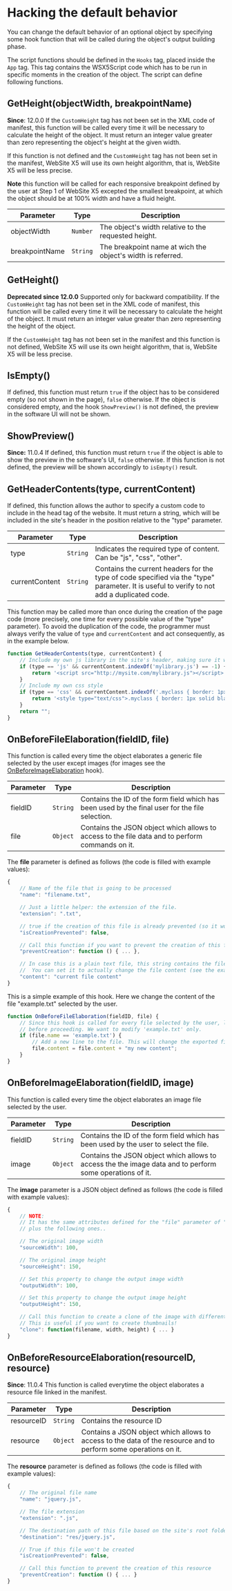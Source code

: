 # Hacking the default behavior
You can change the default behavior of an optional object by specifying some hook function that will be called during the object's output building phase.

The script functions should be defined in the `Hooks` tag, placed inside the `App` tag.
This tag contains the WSX5Script code which has to be run in specific moments in the creation of the object. The script can define following functions. 

## GetHeight(objectWidth, breakpointName)
**Since**: 12.0.0
If the `CustomHeight` tag has not been set in the XML code of manifest, this function will be called every time it will be necessary to calculate the height of the object.
It must return an integer value greater than zero representing the object's height at the given width.

If this function is not defined and the `CustomHeight` tag has not been set in the manifest, WebSite X5 will use its own height algorithm, that is, WebSite X5 will be less precise.

**Note**
this function will be called for each responsive breakpoint defined by the user at Step 1 of WebSite X5 excepted the smallest breakpoint, at which the object should be at 100% width and have a fluid height.

|Parameter     | Type   | Description                                                |
|--------------|--------|------------------------------------------------------------|
|objectWidth   |`Number`|The object's width relative to the requested height.        |
|breakpointName|`String`|The breakpoint name at wich the object's width is referred. |

## GetHeight()
**Deprecated since 12.0.0**
Supported only for backward compatibility.
If the `CustomHeight` tag has not been set in the XML code of manifest, this function will be called every time it will be necessary to calculate the height of the object.
It must return an integer value greater than zero representing the height of the object. 

If the `CustomHeight` tag has not been set in the manifest and this function is not defined, WebSite X5 will use its own height algorithm, that is, WebSite X5 will be less precise.

## IsEmpty()
If defined, this function must return `true` if the object has to be considered empty (so not shown in the page), `false` otherwise. 
If the object is considered empty, and the hook `ShowPreview()` is not defined, the preview in the software UI will not be shown.

## ShowPreview()
**Since:** 11.0.4
If defined, this function must return `true` if the object is able to show the preview in the software's UI, `false` otherwise.
If this function is not defined, the preview will be shown accordingly to `isEmpty()` result.

## GetHeaderContents(type, currentContent)
If defined, this function allows the author to specify a custom code to include in the head tag of the website. It must return a string, which will be included in the site's header in the position relative to the "type" parameter.

|Parameter     | Type   | Description                                                           |
|--------------|--------|-----------------------------------------------------------------------|
|type          |`String`|Indicates the required type of content. Can be "js", "css", "other".   |
|currentContent|`String`|Contains the current headers for the type of code specified via the "type" parameter. It is useful to verify to not add a duplicated code.|

This function may be called more than once during the creation of the page code (more precisely, one time for every possible value of the "type" parameter).
To avoid the duplication of the code, the programmer must always verify the value of `type` and
`currentContent` and act consequently, as in the example below.

```javascript
function GetHeaderContents(type, currentContent) {
	// Include my own js library in the site's header, making sure it was not yet included
	if (type == 'js' && currentContent.indexOf('mylibrary.js') == -1) {
		return '<script src="http://mysite.com/mylibrary.js"></script>';
	}
	// Include my own css style
	if (type == 'css' && currentContent.indexOf('.myclass { border: 1px solid black; }')) {
		return '<style type="text/css">.myclass { border: 1px solid black; }</style>';
	}
	return "";
}
```

## OnBeforeFileElaboration(fieldID, file)
This function is called every time the object elaborates a generic file selected by the user except images (for images see the [OnBeforeImageElaboration](#onbeforeimageelaborationfieldid-image) hook).

|Parameter | Type   | Description                                                                                     |
|----------|--------|-------------------------------------------------------------------------------------------------|
| fieldID  |`String`| Contains the ID of the form field which has been used by the final user for the file selection. |
| file     |`Object`| Contains the JSON object which allows to access to the file data and to perform commands on it. |

The **file** parameter is defined as follows (the code is filled with example values):
```javascript
{
	// Name of the file that is going to be processed
	"name": "filename.txt",

	// Just a little helper: the extension of the file.
	"extension": ".txt",

	// true if the creation of this file is already prevented (so it won't be created)
	"isCreationPrevented": false,

	// Call this function if you want to prevent the creation of this file
	"preventCreation": function () { ... },

	// In case this is a plain text file, this string contains the file content.
	//  You can set it to actually change the file content (see the example below).
	"content": "current file content"       
}
```

This is a simple example of this hook. Here we change the content of the file "example.txt" selected by the user.

```javascript
function OnBeforeFileElaboration(fieldID, file) {
	// Since this hook is called for every file selected by the user, let's check the file name 
	// before proceeding. We want to modify 'example.txt' only.
	if (file.name == 'example.txt') {
	 	// Add a new line to the file. This will change the exported file content.
		file.content = file.content + "my new content";
	}
}
```

## OnBeforeImageElaboration(fieldID, image)
This function is called every time the object elaborates an image file selected by the user.

|Parameter | Type   | Description                                                                           |
|----------|--------|---------------------------------------------------------------------------------------|
|fieldID   |`String`| Contains the ID of the form field which has been used by the user to select the file. |
|image     |`Object`|Contains the JSON object which allows to access the the image data and to perform some operations of it.|

The **image** parameter is a JSON object defined as follows (the code is filled with example values):

```javascript
{
	// NOTE:
	// It has the same attributes defined for the "file" parameter of "OnBeforeFileElaboration"
	// plus the following ones..

	// The original image width
	"sourceWidth": 100,

	// The original image height
	"sourceHeight": 150,

	// Set this property to change the output image width
	"outputWidth": 100,

	// Set this property to change the output image height
	"outputHeight": 150,

	// Call this function to create a clone of the image with different dimensions.
	// This is useful if you want to create thumbnails!
	"clone": function(filename, width, height) { ... } 
}
```

## OnBeforeResourceElaboration(resourceID, resource)
**Since**: 11.0.4
This function is called everytime the object elaborates a resource file linked in the manifest.

|Parameter | Type   | Description                                                                                                    |
|----------|--------|----------------------------------------------------------------------------------------------------------------|
|resourceID|`String`| Contains the resource ID                                                                                       |
|resource  |`Object`| Contains a JSON object which allows to access to the data of the resource and to perform some operations on it.|

The **resource** parameter is defined as follows (the code is filled with example values):
```javascript
{
	// The original file name
	"name": "jquery.js",

	// The file extension
	"extension": ".js",

	// The destination path of this file based on the site's root folder
	"destination": "res/jquery.js",

	// True if this file won't be created
	"isCreationPrevented": false,

	// Call this function to prevent the creation of this resource
	"preventCreation": function () { ... }
}
```
